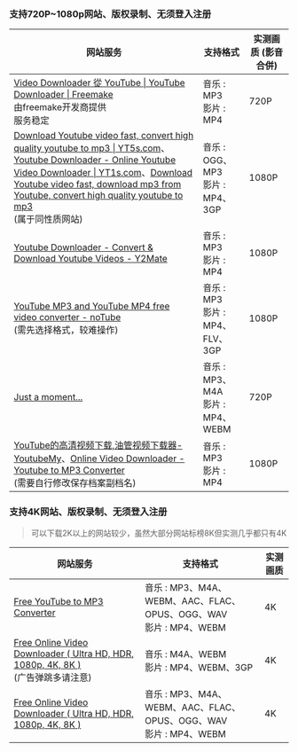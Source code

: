 ### 支持720P~1080p网站、版权录制、无须登入注册

| 网站服务                                                     | 支持格式                               | 实测画质  (影音合併) |
| ------------------------------------------------------------ | -------------------------------------- | -------------------- |
| [Video Downloader 從 YouTube \| YouTube Downloader \| Freemake](https://www.freemake.com/tw/free_video_downloader/)<br>由freemake开发商提供<br>服务稳定 | 音乐 : MP3  <br>影片 : MP4             | 720P                 |
| [Download Youtube video fast, convert high quality youtube to mp3 \| YT5s.com](https://yt5s.com/en48)、[Youtube Downloader - Online Youtube Video Downloader \| YT1s.com](https://yt1s.com/en144)、[Download Youtube video fast, download mp3 from Youtube, convert high quality youtube to mp3](https://x2download.com/en30) <br>(属于同性质网站) | 音乐 : OGG、MP3  <br/>影片 : MP4、3GP  | 1080P                |
| [Youtube Downloader - Convert & Download Youtube Videos - Y2Mate](https://y2mate.is/en62/) | 音乐 : MP3  <br/>影片 : MP4            | 1080P                |
| [YouTube MP3 and YouTube MP4 free video converter - noTube](https://notube.net/en/youtube-app-v2)<br />(需先选择格式，较难操作) | 音乐 : MP3  <br/>影片 : MP4、FLV、3GP  | 1080P                |
| [Just a moment...](https://youtubevideodownloader.site/) | 音乐 : MP3、M4A  <br/>影片 : MP4、WEBM | 720P                 |
| [YouTube的高清视频下载,油管视频下载器- YoutubeMy](https://www.ytdownfk.com/)、[Online Video Downloader - Youtube to MP3 Converter](https://yoodownload.com/)<br />(需要自行修改保存档案副档名) | 音乐 : MP3  <br/>影片 : MP4            | 1080P                |



### 支持4K网站、版权录制、无须登入注册

> 可以下载2K以上的网站较少，虽然大部分网站标榜8K但实测几乎都只有4K

| 网站服务                                                     | 支持格式                                                     | 实测画质 |
| ------------------------------------------------------------ | ------------------------------------------------------------ | -------- |
| [Free YouTube to MP3 Converter](https://loader.to/en61/) | 音乐 : MP3、M4A、WEBM、AAC、FLAC、OPUS、OGG、WAV<br />影片 : MP4、WEBM | 4K       |
| [Free Online Video Downloader ( Ultra HD, HDR, 1080p, 4K, 8K )](https://youtube4kdownloader.com/) <br />(广告弹跳多请注意) | 音乐 : M4A、WEBM<br />影片 : MP4、WEBM、3GP                  | 4K       |
| [Free Online Video Downloader ( Ultra HD, HDR, 1080p, 4K, 8K )](https://coconvert.com/en20/youtube-4K-downloader.html) | 音乐 : MP3、M4A、WEBM、AAC、FLAC、OPUS、OGG、WAV<br />影片 : MP4、WEBM | 4K       |



